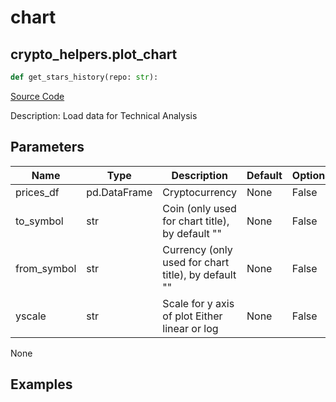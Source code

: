 # chart

## crypto_helpers.plot_chart

```python
def get_stars_history(repo: str):
```
[Source Code](https://github.com/OpenBB-finance/OpenBBTerminal/tree/main/openbb_terminal/cryptocurrency/cryptocurrency_helpers.py#L1373)

Description: Load data for Technical Analysis

## Parameters

| Name | Type | Description | Default | Optional |
| ---- | ---- | ----------- | ------- | -------- |
| prices_df | pd.DataFrame | Cryptocurrency | None | False |
| to_symbol | str | Coin (only used for chart title), by default "" | None | False |
| from_symbol | str | Currency (only used for chart title), by default "" | None | False |
| yscale | str | Scale for y axis of plot Either linear or log | None | False |

None

## Examples

